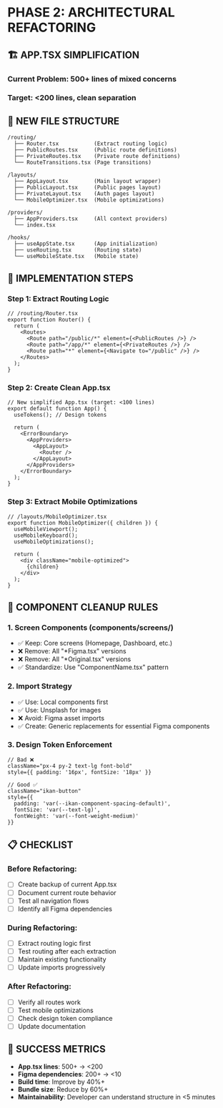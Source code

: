 # PHASE 2: ARCHITECTURAL REFACTORING

## 🏗️ APP.TSX SIMPLIFICATION

### Current Problem: 500+ lines of mixed concerns
### Target: <200 lines, clean separation

## 📁 NEW FILE STRUCTURE

```
/routing/
  ├── Router.tsx           (Extract routing logic)
  ├── PublicRoutes.tsx     (Public route definitions)
  ├── PrivateRoutes.tsx    (Private route definitions)
  └── RouteTransitions.tsx (Page transitions)

/layouts/
  ├── AppLayout.tsx        (Main layout wrapper)
  ├── PublicLayout.tsx     (Public pages layout)
  ├── PrivateLayout.tsx    (Auth pages layout)
  └── MobileOptimizer.tsx  (Mobile optimizations)

/providers/
  ├── AppProviders.tsx     (All context providers)
  └── index.tsx

/hooks/
  ├── useAppState.tsx      (App initialization)
  ├── useRouting.tsx       (Routing state)
  └── useMobileState.tsx   (Mobile state)
```

## 🎯 IMPLEMENTATION STEPS

### Step 1: Extract Routing Logic
```tsx
// /routing/Router.tsx
export function Router() {
  return (
    <Routes>
      <Route path="/public/*" element={<PublicRoutes />} />
      <Route path="/app/*" element={<PrivateRoutes />} />
      <Route path="*" element={<Navigate to="/public" />} />
    </Routes>
  );
}
```

### Step 2: Create Clean App.tsx
```tsx
// New simplified App.tsx (target: <100 lines)
export default function App() {
  useTokens(); // Design tokens
  
  return (
    <ErrorBoundary>
      <AppProviders>
        <AppLayout>
          <Router />
        </AppLayout>
      </AppProviders>
    </ErrorBoundary>
  );
}
```

### Step 3: Extract Mobile Optimizations
```tsx
// /layouts/MobileOptimizer.tsx
export function MobileOptimizer({ children }) {
  useMobileViewport();
  useMobileKeyboard();
  useMobileOptimizations();
  
  return (
    <div className="mobile-optimized">
      {children}
    </div>
  );
}
```

## 🧹 COMPONENT CLEANUP RULES

### 1. Screen Components (components/screens/)
- ✅ Keep: Core screens (Homepage, Dashboard, etc.)
- ❌ Remove: All "*Figma.tsx" versions
- ❌ Remove: All "*Original.tsx" versions  
- ✅ Standardize: Use "ComponentName.tsx" pattern

### 2. Import Strategy
- ✅ Use: Local components first
- ✅ Use: Unsplash for images
- ❌ Avoid: Figma asset imports
- ✅ Create: Generic replacements for essential Figma components

### 3. Design Token Enforcement
```tsx
// Bad ❌
className="px-4 py-2 text-lg font-bold"
style={{ padding: '16px', fontSize: '18px' }}

// Good ✅
className="ikan-button"
style={{ 
  padding: 'var(--ikan-component-spacing-default)',
  fontSize: 'var(--text-lg)',
  fontWeight: 'var(--font-weight-medium)'
}}
```

## 📋 CHECKLIST

### Before Refactoring:
- [ ] Create backup of current App.tsx
- [ ] Document current route behavior
- [ ] Test all navigation flows
- [ ] Identify all Figma dependencies

### During Refactoring:
- [ ] Extract routing logic first
- [ ] Test routing after each extraction
- [ ] Maintain existing functionality
- [ ] Update imports progressively

### After Refactoring:
- [ ] Verify all routes work
- [ ] Test mobile optimizations
- [ ] Check design token compliance
- [ ] Update documentation

## 🎯 SUCCESS METRICS

- **App.tsx lines**: 500+ → <200
- **Figma dependencies**: 200+ → <10  
- **Build time**: Improve by 40%+
- **Bundle size**: Reduce by 60%+
- **Maintainability**: Developer can understand structure in <5 minutes